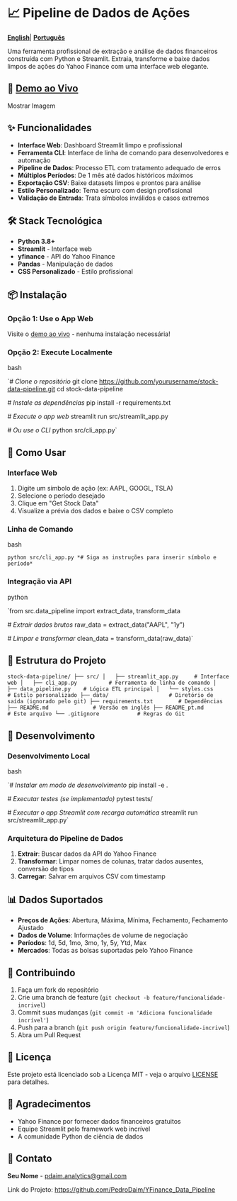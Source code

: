 # 📈 Pipeline de Dados de Ações

[**English**](https://github.com/PedroDaim/YFinance_Data_Pipeline/blob/main/README.md)| [**Português**](https://github.com/PedroDaim/YFinance_Data_Pipeline/blob/main/README_pt.md)

Uma ferramenta profissional de extração e análise de dados financeiros construída com Python e Streamlit. Extraia, transforme e baixe dados limpos de ações do Yahoo Finance com uma interface web elegante.

## 🚀 [Demo ao Vivo](https://your-app-url.streamlit.app/)

Mostrar Imagem

## ✨ Funcionalidades

- **Interface Web**: Dashboard Streamlit limpo e profissional
- **Ferramenta CLI**: Interface de linha de comando para desenvolvedores e automação
- **Pipeline de Dados**: Processo ETL com tratamento adequado de erros
- **Múltiplos Períodos**: De 1 mês até dados históricos máximos
- **Exportação CSV**: Baixe datasets limpos e prontos para análise
- **Estilo Personalizado**: Tema escuro com design profissional
- **Validação de Entrada**: Trata símbolos inválidos e casos extremos

## 🛠️ Stack Tecnológica

- **Python 3.8+**
- **Streamlit** - Interface web
- **yfinance** - API do Yahoo Finance
- **Pandas** - Manipulação de dados
- **CSS Personalizado** - Estilo profissional

## 📦 Instalação

### Opção 1: Use o App Web

Visite o [demo ao vivo](https://your-app-url.streamlit.app/) - nenhuma instalação necessária!

### Opção 2: Execute Localmente

bash

`*# Clone o repositório*
git clone https://github.com/yourusername/stock-data-pipeline.git
cd stock-data-pipeline

*# Instale as dependências*
pip install -r requirements.txt

*# Execute o app web*
streamlit run src/streamlit_app.py

*# Ou use o CLI*
python src/cli_app.py`

## 🎯 Como Usar

### Interface Web

1. Digite um símbolo de ação (ex: AAPL, GOOGL, TSLA)
2. Selecione o período desejado
3. Clique em "Get Stock Data"
4. Visualize a prévia dos dados e baixe o CSV completo

### Linha de Comando

bash

`python src/cli_app.py
*# Siga as instruções para inserir símbolo e período*`

### Integração via API

python

`from src.data_pipeline import extract_data, transform_data

*# Extrair dados brutos*
raw_data = extract_data("AAPL", "1y")

*# Limpar e transformar*
clean_data = transform_data(raw_data)`

## 📁 Estrutura do Projeto

`stock-data-pipeline/
├── src/
│   ├── streamlit_app.py     # Interface web
│   ├── cli_app.py          # Ferramenta de linha de comando
│   ├── data_pipeline.py    # Lógica ETL principal
│   └── styles.css          # Estilo personalizado
├── data/                   # Diretório de saída (ignorado pelo git)
├── requirements.txt        # Dependências
├── README.md              # Versão em inglês
├── README_pt.md           # Este arquivo
└── .gitignore            # Regras do Git`

## 🔧 Desenvolvimento

### Desenvolvimento Local

bash

`*# Instalar em modo de desenvolvimento*
pip install -e .

*# Executar testes (se implementado)*
pytest tests/

*# Executar o app Streamlit com recarga automática*
streamlit run src/streamlit_app.py`

### Arquitetura do Pipeline de Dados

1. **Extrair**: Buscar dados da API do Yahoo Finance
2. **Transformar**: Limpar nomes de colunas, tratar dados ausentes, conversão de tipos
3. **Carregar**: Salvar em arquivos CSV com timestamp

## 📊 Dados Suportados

- **Preços de Ações**: Abertura, Máxima, Mínima, Fechamento, Fechamento Ajustado
- **Dados de Volume**: Informações de volume de negociação
- **Períodos**: 1d, 5d, 1mo, 3mo, 1y, 5y, Ytd, Max
- **Mercados**: Todas as bolsas suportadas pelo Yahoo Finance

## 🤝 Contribuindo

1. Faça um fork do repositório
2. Crie uma branch de feature (`git checkout -b feature/funcionalidade-incrivel`)
3. Commit suas mudanças (`git commit -m 'Adiciona funcionalidade incrível'`)
4. Push para a branch (`git push origin feature/funcionalidade-incrivel`)
5. Abra um Pull Request

## 📝 Licença

Este projeto está licenciado sob a Licença MIT - veja o arquivo [LICENSE](https://www.notion.so/datadaim/LICENSE) para detalhes.

## 🙏 Agradecimentos

- Yahoo Finance por fornecer dados financeiros gratuitos
- Equipe Streamlit pelo framework web incrível
- A comunidade Python de ciência de dados

## 📧 Contato

**Seu Nome** - pdaim.analytics@gmail.com

Link do Projeto: https://github.com/PedroDaim/YFinance_Data_Pipeline
